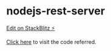 # nodejs-rest-server

[Edit on StackBlitz ⚡️](https://stackblitz.com/edit/node-1e6ifr)

[Click here](https://blog.logrocket.com/build-rest-api-node-express-mysql/) to visit the code referred.
